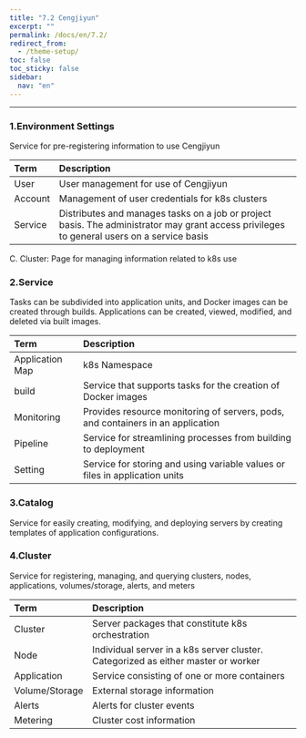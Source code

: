 ```yaml
---
title: "7.2 Cengjiyun"
excerpt: ""
permalink: /docs/en/7.2/
redirect_from:
  - /theme-setup/
toc: false
toc_sticky: false
sidebar:
  nav: "en"
---
```



---
### 1.Environment Settings

Service for pre-registering information to use Cengjiyun

| **Term** | **Description** |
| :--- | :--- |
| User | User management for use of Cengjiyun |
| Account | Management of user credentials for k8s clusters |
| Service | Distributes and manages tasks on a job or project basis. The administrator may grant access privileges to general users on a service basis |

C. Cluster: Page for managing information related to k8s use

### 2.Service

Tasks can be subdivided into application units, and Docker images can be created through builds. Applications can be created, viewed, modified, and deleted via built images.

| **Term** | **Description** |
| :--- | :--- |
| Application Map | k8s Namespace |
| build | Service that supports tasks for the creation of Docker images |
| Monitoring | Provides resource monitoring of servers, pods, and containers in an application |
| Pipeline | Service for streamlining processes from building to deployment |
| Setting | Service for storing and using variable values or files in application units |

### 3.Catalog

Service for easily creating, modifying, and deploying servers by creating templates of application configurations.

### 4.Cluster

Service for registering, managing, and querying clusters, nodes, applications, volumes/storage, alerts, and meters

| **Term** | **Description** |
| :--- | :--- |
| Cluster | Server packages that constitute k8s orchestration |
| Node | Individual server in a k8s server cluster. Categorized as either master or worker |
| Application | Service consisting of one or more containers |
| Volume/Storage | External storage information |
| Alerts | Alerts for cluster events |
| Metering | Cluster cost information |
